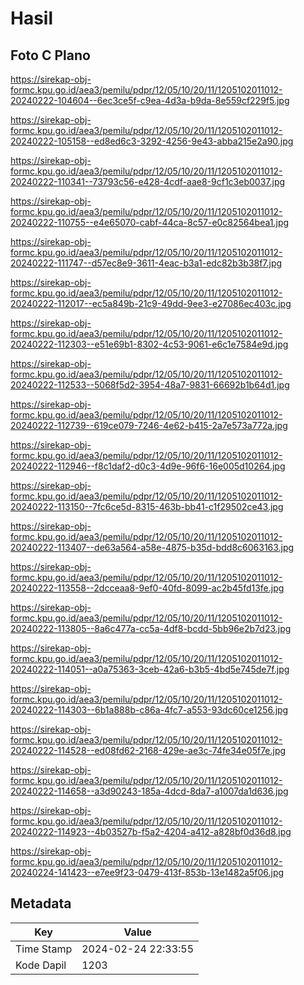 # Hasil

## Foto C Plano

https://sirekap-obj-formc.kpu.go.id/aea3/pemilu/pdpr/12/05/10/20/11/1205102011012-20240222-104604--6ec3ce5f-c9ea-4d3a-b9da-8e559cf229f5.jpg

https://sirekap-obj-formc.kpu.go.id/aea3/pemilu/pdpr/12/05/10/20/11/1205102011012-20240222-105158--ed8ed6c3-3292-4256-9e43-abba215e2a90.jpg

https://sirekap-obj-formc.kpu.go.id/aea3/pemilu/pdpr/12/05/10/20/11/1205102011012-20240222-110341--73793c56-e428-4cdf-aae8-9cf1c3eb0037.jpg

https://sirekap-obj-formc.kpu.go.id/aea3/pemilu/pdpr/12/05/10/20/11/1205102011012-20240222-110755--e4e65070-cabf-44ca-8c57-e0c82564bea1.jpg

https://sirekap-obj-formc.kpu.go.id/aea3/pemilu/pdpr/12/05/10/20/11/1205102011012-20240222-111747--d57ec8e9-3611-4eac-b3a1-edc82b3b38f7.jpg

https://sirekap-obj-formc.kpu.go.id/aea3/pemilu/pdpr/12/05/10/20/11/1205102011012-20240222-112017--ec5a849b-21c9-49dd-9ee3-e27086ec403c.jpg

https://sirekap-obj-formc.kpu.go.id/aea3/pemilu/pdpr/12/05/10/20/11/1205102011012-20240222-112303--e51e69b1-8302-4c53-9061-e6c1e7584e9d.jpg

https://sirekap-obj-formc.kpu.go.id/aea3/pemilu/pdpr/12/05/10/20/11/1205102011012-20240222-112533--5068f5d2-3954-48a7-9831-66692b1b64d1.jpg

https://sirekap-obj-formc.kpu.go.id/aea3/pemilu/pdpr/12/05/10/20/11/1205102011012-20240222-112739--619ce079-7246-4e62-b415-2a7e573a772a.jpg

https://sirekap-obj-formc.kpu.go.id/aea3/pemilu/pdpr/12/05/10/20/11/1205102011012-20240222-112946--f8c1daf2-d0c3-4d9e-96f6-16e005d10264.jpg

https://sirekap-obj-formc.kpu.go.id/aea3/pemilu/pdpr/12/05/10/20/11/1205102011012-20240222-113150--7fc6ce5d-8315-463b-bb41-c1f29502ce43.jpg

https://sirekap-obj-formc.kpu.go.id/aea3/pemilu/pdpr/12/05/10/20/11/1205102011012-20240222-113407--de63a564-a58e-4875-b35d-bdd8c6063163.jpg

https://sirekap-obj-formc.kpu.go.id/aea3/pemilu/pdpr/12/05/10/20/11/1205102011012-20240222-113558--2dcceaa8-9ef0-40fd-8099-ac2b45fd13fe.jpg

https://sirekap-obj-formc.kpu.go.id/aea3/pemilu/pdpr/12/05/10/20/11/1205102011012-20240222-113805--8a6c477a-cc5a-4df8-bcdd-5bb96e2b7d23.jpg

https://sirekap-obj-formc.kpu.go.id/aea3/pemilu/pdpr/12/05/10/20/11/1205102011012-20240222-114051--a0a75363-3ceb-42a6-b3b5-4bd5e745de7f.jpg

https://sirekap-obj-formc.kpu.go.id/aea3/pemilu/pdpr/12/05/10/20/11/1205102011012-20240222-114303--6b1a888b-c86a-4fc7-a553-93dc60ce1256.jpg

https://sirekap-obj-formc.kpu.go.id/aea3/pemilu/pdpr/12/05/10/20/11/1205102011012-20240222-114528--ed08fd62-2168-429e-ae3c-74fe34e05f7e.jpg

https://sirekap-obj-formc.kpu.go.id/aea3/pemilu/pdpr/12/05/10/20/11/1205102011012-20240222-114658--a3d90243-185a-4dcd-8da7-a1007da1d636.jpg

https://sirekap-obj-formc.kpu.go.id/aea3/pemilu/pdpr/12/05/10/20/11/1205102011012-20240222-114923--4b03527b-f5a2-4204-a412-a828bf0d36d8.jpg

https://sirekap-obj-formc.kpu.go.id/aea3/pemilu/pdpr/12/05/10/20/11/1205102011012-20240224-141423--e7ee9f23-0479-413f-853b-13e1482a5f06.jpg


## Metadata

| Key        | Value               |
| ---------- | ------------------- |
| Time Stamp | 2024-02-24 22:33:55 |
| Kode Dapil | 1203                |



